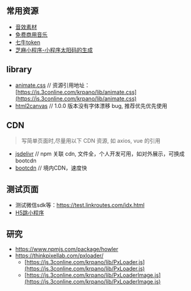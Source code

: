## 常用资源
- [音效素材](https://www.tukuppt.com/yinxiao/)
- [免费商用音乐](https://freepd.com/)
- [七牛token](https://github.com/linkroutes/qiniu-token)
- [芝麻小程序-小程序太阳码的生成](https://weixin.hotapp.cn)

## library

- [animate.css](https://test.linkroutes.com/lib/animate) // 资源引用地址： [https://js.3conline.com/krpano/lib/animate.css](https://js.3conline.com/krpano/lib/animate.css)
- [html2canvas](https://www.jsdelivr.com/package/npm/html2canvas) // 1.0.0 版本没有字体漂移 bug, 推荐优先优先使用

## CDN

> 写简单页面时,尽量用以下 CDN 资源, 如 axios, vue 的引用

- [jsdelivr](https://www.jsdelivr.com/)  // npm 关联 cdn, 文件全，个人开发可用，如对外展示，可换成bootcdn
- [bootcdn](https://www.bootcdn.cn/)  // 境内CDN，速度快


<!-- ## H5

部分 H5

- [大朴好物](https://test.linkroutes.com/h5/dapu/)
- [春节归家](https://test.linkroutes.com/h5/home)
- [链家品牌](https://test.linkroutes.com/h5/lianjia)
- [荔枝-你的声音](https://test.linkroutes.com/h5/lizhi-yourvoice)
- [荔枝-2018 声音节](https://test.linkroutes.com/h5/lizhi2018-voicefes/home)
- [能率电器](https://test.linkroutes.com/h5/nenglv)
- [苏宁-2016 里约奥运](https://test.linkroutes.com/h5/suning)
- [小米对话 H5](https://test.linkroutes.com/h5/xiaomi)
- [三禾锅具](https://test.linkroutes.com/h5/sanhe) -->



## 测试页面
- 测试微信sdk等：https://test.linkroutes.com/idx.html
- [H5跳小程序](https://csbj.linkroutes.com/2022/dongchenghuih5/index.html)

## 研究
- https://www.npmjs.com/package/howler
- https://thinkpixellab.com/pxloader/
  - [https://js.3conline.com/krpano/lib/PxLoader.js](https://js.3conline.com/krpano/lib/PxLoader.js)
  - [https://js.3conline.com/krpano/lib/PxLoaderImage.js](https://js.3conline.com/krpano/lib/PxLoaderImage.js)
